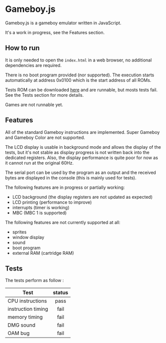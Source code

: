 Gameboy.js
==========

Gameboy.js is a gameboy emulator written in JavaScript.

It's a work in progress, see the Features section.

## How to run

It is only needed to open the `index.html` in a web browser, no additional dependencies are required.

There is no boot program provided (nor supported).
The execution starts automatically at address 0x0100 which is the start address of all ROMs.

Tests ROM can be downloaded [here](http://blargg.8bitalley.com/parodius/gb-tests/) and are runnable, but mosts tests fail.
See the Tests section for more details.

Games are not runnable yet.

## Features

All of the standard Gameboy instructions are implemented. Super Gameboy and Gameboy Color are not supported.

The LCD display is usable in background mode and allows the display of the tests,
but it's not stable as display progress is not written back into the dedicated registers.
Also, the display performance is quite poor for now as it cannot run at the original 60Hz.

The serial port can be used by the program as an output and the received bytes are displayed in the console (this is mainly used for tests).

The following features are in progress or partially working:
* LCD background (the display registers are not updated as expected)
* LCD printing (performance to improve)
* interrupts (timer is working)
* MBC (MBC 1 is supported)

The following features are not currently supported at all:
* sprites
* window display
* sound
* boot program
* external RAM (cartridge RAM)

## Tests

The tests perform as follow :

| Test               |  status  |
|--------------------|:--------:|
| CPU instructions   | pass     |
| instruction timing | fail     |
| memory timing      | fail     |
| DMG sound          | fail     |
| OAM bug            | fail     |
